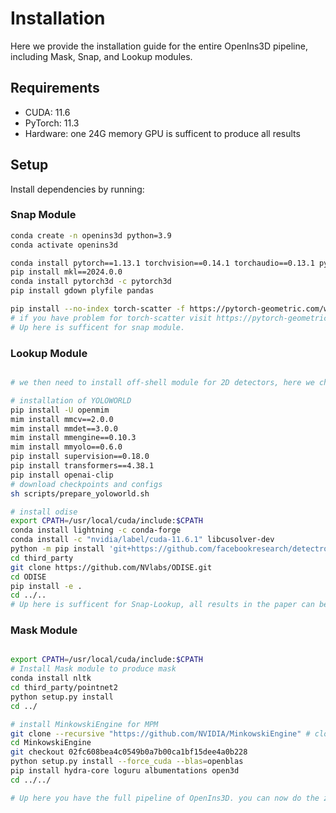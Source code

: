 
# Installation


Here we provide the installation guide for the entire OpenIns3D pipeline, including Mask, Snap, and Lookup modules.

## Requirements

- CUDA: 11.6
- PyTorch: 11.3
- Hardware: one 24G memory GPU is sufficent to produce all results

## Setup 

Install dependencies by running:

### Snap Module
```bash
conda create -n openins3d python=3.9
conda activate openins3d

conda install pytorch==1.13.1 torchvision==0.14.1 torchaudio==0.13.1 pytorch-cuda=11.6 -c pytorch -c nvidia
pip install mkl==2024.0.0
conda install pytorch3d -c pytorch3d
pip install gdown plyfile pandas

pip install --no-index torch-scatter -f https://pytorch-geometric.com/whl/torch-1.13.1%2Bcu116.html 
# if you have problem for torch-scatter visit https://pytorch-geometric.com/whl/ and choose a version that fit your current torch and cuda version.
# Up here is sufficent for snap module.

```
### Lookup Module

```bash

# we then need to install off-shell module for 2D detectors, here we choose two methods, ODISE and Yoloworld.

# installation of YOLOWORLD
pip install -U openmim 
mim install mmcv==2.0.0
mim install mmdet==3.0.0
mim install mmengine==0.10.3
mim install mmyolo==0.6.0 
pip install supervision==0.18.0
pip install transformers==4.38.1
pip install openai-clip
# download checkpoints and configs
sh scripts/prepare_yoloworld.sh 

# install odise
export CPATH=/usr/local/cuda/include:$CPATH
conda install lightning -c conda-forge
conda install -c "nvidia/label/cuda-11.6.1" libcusolver-dev
python -m pip install 'git+https://github.com/facebookresearch/detectron2.git'
cd third_party
git clone https://github.com/NVlabs/ODISE.git
cd ODISE
pip install -e .
cd ../..
# Up here is sufficent for Snap-Lookup, all results in the paper can be reproduced with this installation
```

### Mask Module

```bash

export CPATH=/usr/local/cuda/include:$CPATH
# Install Mask module to produce mask
conda install nltk
cd third_party/pointnet2
python setup.py install
cd ../

# install MinkowskiEngine for MPM
git clone --recursive "https://github.com/NVIDIA/MinkowskiEngine" # clone the repo to third_party
cd MinkowskiEngine
git checkout 02fc608bea4c0549b0a7b00ca1bf15dee4a0b228
python setup.py install --force_cuda --blas=openblas
pip install hydra-core loguru albumentations open3d
cd ../../

# Up here you have the full pipeline of OpenIns3D. you can now do the zero-shot inference on your own data
```
